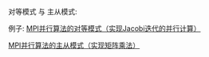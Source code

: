 对等模式 与 主从模式:

例子: 
[MPI并行算法的对等模式（实现Jacobi迭代的并行计算）](https://zhuanlan.zhihu.com/p/358530365)

[MPI并行算法的主从模式（实现矩阵乘法）](https://zhuanlan.zhihu.com/p/361005273)